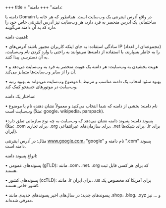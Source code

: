 +++
title = "دامنه"
+++
دامنه:

دامنه یا Domain در واقع آدرس اینترنتی یک وب‌سایت است. همانطور که هر خانه یا ساختمانی یک آدرس منحصر به فرد دارد، هر وب‌سایت نیز آدرس اینترنتی خاص خود را دارد که به آن دامنه می‌گویند.

اهمیت دامنه:

• سادگی استفاده: به جای اینکه کاربران مجبور باشند آدرس‌های IP (مجموعه‌ای از اعداد) را به خاطر بسپارند، با استفاده از دامنه‌ها می‌توانند به راحتی با وارد کردن نام وب‌سایت، به آن دسترسی پیدا کنند.

• هویت بخشیدن به وب‌سایت: هر دامنه یک هویت منحصر به فرد به وب‌سایت می‌دهد و آن را از سایر وب‌سایت‌ها متمایز می‌کند.

• بهبود سئو: انتخاب یک دامنه مناسب و مرتبط با موضوع وب‌سایت می‌تواند به بهبود رتبه وب‌سایت در موتورهای جستجو کمک کند.

ساختار یک دامنه:

• نام دامنه: بخشی از دامنه که شما انتخاب می‌کنید و معمولاً نشان دهنده نام یا موضوع وب‌سایت است (مثلاً: google، wikipedia، parspack).

 •پسوند دامنه: پسوند دامنه نشان می‌دهد که وب‌سایت به چه نوع سازمانی تعلق دارد (مثلاً: .com برای تجاری، .org برای سازمان‌های غیرانتفاعی، .net برای شبکه‌ها، .ir برای ایران).

مثال: در آدرس اینترنتی www.google.com، "google" نام دامنه و ".com" پسوند دامنه است.

انواع پسوند دامنه:

• پسوندهای عمومی (gTLD): مانند .com، .net، .org که برای هر کسی قابل ثبت هستند.

• پسوندهای کشور (ccTLD): مانند .ir برای ایران، .us برای آمریکا که مخصوص یک کشور خاص هستند. 

• پسوندهای جدید: در سال‌های اخیر پسوندهای جدیدی مانند .shop، .blog، .xyz و ... نیز معرفی شده‌اند.

